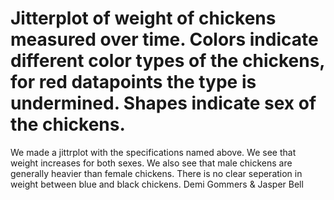 # Jitterplot of weight of chickens measured over time. Colors indicate different color types of the chickens, for red datapoints the type is undermined. Shapes indicate sex of the chickens.  
We made a jittrplot with the specifications named above. We see that weight increases for both sexes. We also see that male chickens are generally heavier than female chickens. There is no clear seperation in weight between blue and black chickens.
Demi Gommers & Jasper Bell
